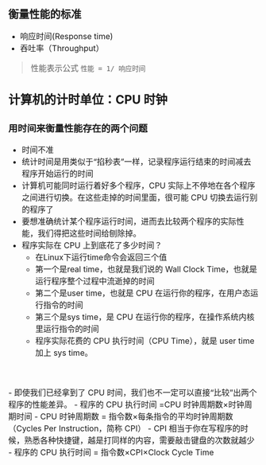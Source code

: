 ## 衡量性能的标准

- <font size=3>响应时间(Response time)
- 吞吐率（Throughput）
> 性能表示公式 `性能 = 1/ 响应时间`<font>


## 计算机的计时单位：CPU 时钟
### 用时间来衡量性能存在的两个问题
  - 时间不准
  - 统计时间是用类似于“掐秒表”一样，记录程序运行结束的时间减去程序开始运行的时间
  - 计算机可能同时运行着好多个程序，CPU 实际上不停地在各个程序之间进行切换。在这些走掉的时间里面，很可能 CPU 切换去运行别的程序了
  - 要想准确统计某个程序运行时间，进而去比较两个程序的实际性能，我们得把这些时间给刨除掉。
  - 程序实际在 CPU 上到底花了多少时间？
    - 在Linux下运行time命令会返回三个值
    - 第一个是real time，也就是我们说的 Wall Clock Time，也就是运行程序整个过程中流逝掉的时间
    - 第二个是user time，也就是 CPU 在运行你的程序，在用户态运行指令的时间
    - 第三个是sys time，是 CPU 在运行你的程序，在操作系统内核里运行指令的时间
    - 程序实际花费的 CPU 执行时间（CPU Time），就是 user time 加上 sys time。  
<br/>
<br/>
 - 即使我们已经拿到了 CPU 时间，我们也不一定可以直接“比较”出两个程序的性能差异。
   - 程序的 CPU 执行时间 =CPU 时钟周期数×时钟周期时间
   - CPU 时钟周期数 = 指令数×每条指令的平均时钟周期数（Cycles Per Instruction，简称 CPI）
   - CPI 相当于你在写程序的时候，熟悉各种快捷键，越是打同样的内容，需要敲击键盘的次数就越少
   - 程序的 CPU 执行时间 = 指令数×CPI×Clock Cycle Time




